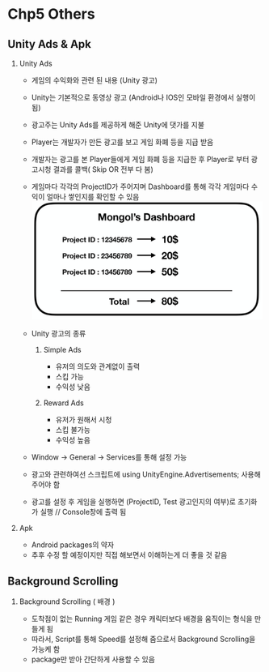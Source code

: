 ﻿# Chp5 Others

## Unity Ads & Apk

1. Unity Ads

	* 게임의 수익화와 관련 된 내용 (Unity 광고)
	* Unity는 기본적으로 동영상 광고 (Android나 IOS인 모바일 환경에서 실행이 됨)
	* 광고주는 Unity Ads를 제공하게 해준 Unity에 댓가를 지불
	* Player는 개발자가 만든 광고를 보고 게임 화폐 등을 지급 받음
	* 개발자는 광고를 본 Player들에게 게임 화폐 등을 지급한 후 Player로 부터 광고시청 결과를 콜백( Skip OR 전부 다 봄)
	* 게임마다 각각의 ProjectID가 주어지며 Dashboard를 통해 각각 게임마다 수익이 얼마나 쌓인지를 확인할 수 있음
	![Dashboard](images/Dashboard.PNG)

 	* Unity 광고의 종류
		1. Simple Ads
			* 유저의 의도와 관계없이 출력
			* 스킵 가능
			* 수익성 낮음

		2. Reward Ads
			* 유저가 원해서 시청
			* 스킵 불가능
			* 수익성 높음 
	
	* Window -> General -> Services를 통해 설정 가능
	* 광고와 관련하여선 스크립트에 using UnityEngine.Advertisements; 사용해주어야 함 
	* 광고를 설정 후 게임을 실행하면 (ProjectID, Test 광고인지의 여부)로 초기화가 실행 // Console창에 출력 됨


2. Apk
		
	* Android packages의 약자
	* 추후 수정 할 예정이지만 직접 해보면서 이해하는게 더 좋을 것 같음 


## Background Scrolling

1. Background Scrolling ( 배경 )
	
	* 도착점이 없는 Running 게임 같은 경우 캐릭터보다 배경을 움직이는 형식을 만들게 됨
	* 따라서, Script를 통해 Speed를 설정해 줌으로서 Background Scrolling을 가능케 함
	* package만 받아 간단하게 사용할 수 있음 
